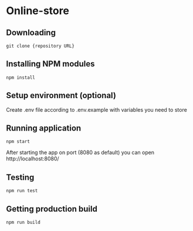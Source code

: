 # Online-store

## Downloading

```
git clone {repository URL}
```

## Installing NPM modules

```
npm install
```

## Setup environment (optional)

Create .env file according to .env.example with variables you need to store

## Running application

```
npm start
```

After starting the app on port (8080 as default) you can open
http://localhost:8080/

## Testing

```
npm run test
```

## Getting production build

```
npm run build
```